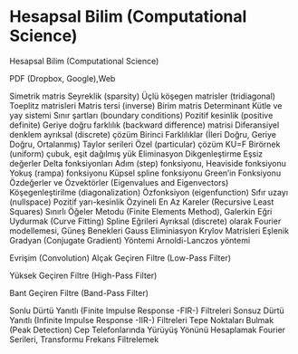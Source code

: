 # Hesapsal Bilim (Computational Science)


Hesapsal Bilim (Computational Science)




PDF (Dropbox, Google),Web

Simetrik matris
Seyreklik (sparsity)
Üçlü köşegen matrisler (tridiagonal)
Toeplitz matrisleri
Matris tersi (inverse)
Birim matris
Determinant
Kütle ve yay sistemi
Sınır şartları (boundary conditions)
Pozitif kesinlik (positive definite)
Geriye doğru farklılık (backward difference) matrisi
Diferansiyel denklem ayrıksal (discrete) çözüm
Birinci Farklılıklar (İleri Doğru, Geriye Doğru, Ortalanmış)
Taylor serileri
Özel (particular) çözüm
KU=F
Birörnek (uniform) çubuk, eşit dağılmış yük
Eliminasyon
Dikgenleştirme
Eşsiz değerler
Delta fonksiyonları
Adım (step) fonksiyonu, Heaviside fonksiyonu
Yokuş (rampa) fonksiyonu
Küpsel spline fonksiyonu
Green’in Fonksiyonu
Özdeğerler ve Özvektörler (Eigenvalues and Eigenvectors)
Köşegenleştirilme (diagonalization)
Özfonksiyon (eigenfunction)
Sıfır uzayı (nullspace)
Pozitif yarı-kesinlik
Özyineli En Az Kareler (Recursive Least Squares)
Sınırlı Öğeler Metodu (Finite Elements Method), Galerkin
Eğri Uydurmak (Curve Fitting)
Spline Eğrileri
Ayrıksal (discrete) olarak Fourier modellemesi, Güneş Benekleri
Gauss Eliminiasyon
Krylov Matrisleri
Eşlenik Gradyan (Conjugate Gradient) Yöntemi
Arnoldi-Lanczos yöntemi

Evrişim (Convolution)
Alçak Geçiren Filtre (Low-Pass Filter)

Yüksek Geçiren Filtre (High-Pass Filter)

Bant Geçiren Filtre (Band-Pass Filter)

Sonlu Dürtü Yanıtlı (Finite Impulse Response -FIR-) Filtreleri
Sonsuz Dürtü Yanıtlı (Infinite Impulse Response -IIR-) Filtreleri
Tepe Noktaları Bulmak (Peak Detection)
Cep Telefonlarında Yürüyüş Yönünü Hesaplamak
Fourier Serileri, Transformu
Frekans Filtrelemek





